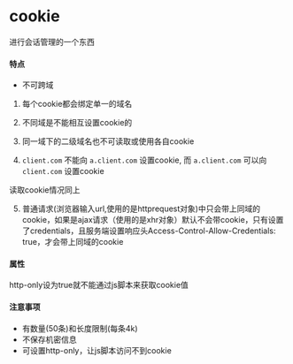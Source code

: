 # cookie

进行会话管理的一个东西

#### 特点

- 不可跨域

1. 每个cookie都会绑定单一的域名

2. 不同域是不能相互设置cookie的

3. 同一域下的二级域名也不可读取或使用各自cookie

4. `client.com` 不能向 `a.client.com` 设置cookie, 而 `a.client.com` 可以向 `client.com` 设置cookie

读取cookie情况同上

5. 普通请求(浏览器输入url,使用的是httprequest对象)中只会带上同域的cookie，如果是ajax请求（使用的是xhr对象）默认不会带cookie，只有设置了credentials，且服务端设置响应头Access-Control-Allow-Credentials: true，才会带上同域的cookie

#### 属性

http-only设为true就不能通过js脚本来获取cookie值



#### 注意事项

- 有数量(50条)和长度限制(每条4k)
- 不保存机密信息
- 可设置http-only，让js脚本访问不到cookie